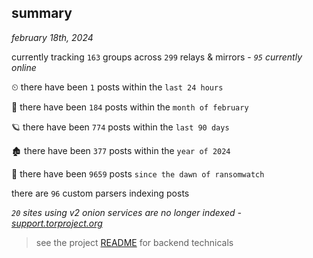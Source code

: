 
## summary
_february 18th, 2024_

currently tracking `163` groups across `299` relays & mirrors - _`95` currently online_

⏲ there have been `1` posts within the `last 24 hours`

🦈 there have been `184` posts within the `month of february`

🪐 there have been `774` posts within the `last 90 days`

🏚 there have been `377` posts within the `year of 2024`

🦕 there have been `9659` posts `since the dawn of ransomwatch`

there are `96` custom parsers indexing posts

_`20` sites using v2 onion services are no longer indexed - [support.torproject.org](https://support.torproject.org/onionservices/v2-deprecation/)_

> see the project [README](https://github.com/joshhighet/ransomwatch#ransomwatch--) for backend technicals
